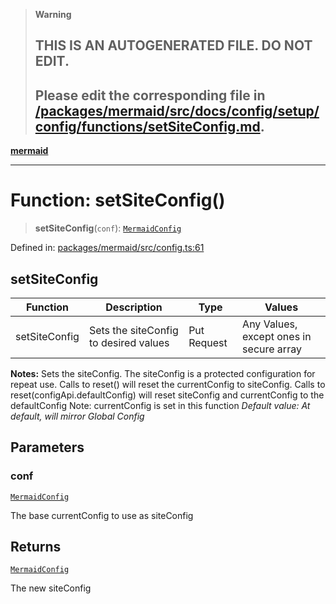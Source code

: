 > **Warning**
>
> ## THIS IS AN AUTOGENERATED FILE. DO NOT EDIT.
>
> ## Please edit the corresponding file in [/packages/mermaid/src/docs/config/setup/config/functions/setSiteConfig.md](../../../../../packages/mermaid/src/docs/config/setup/config/functions/setSiteConfig.md).

[**mermaid**](../../README.md)

---

# Function: setSiteConfig()

> **setSiteConfig**(`conf`): [`MermaidConfig`](../../mermaid/interfaces/MermaidConfig.md)

Defined in: [packages/mermaid/src/config.ts:61](https://github.com/mermaid-js/mermaid/blob/master/packages/mermaid/src/config.ts#L61)

## setSiteConfig

| Function      | Description                           | Type        | Values                                  |
| ------------- | ------------------------------------- | ----------- | --------------------------------------- |
| setSiteConfig | Sets the siteConfig to desired values | Put Request | Any Values, except ones in secure array |

**Notes:** Sets the siteConfig. The siteConfig is a protected configuration for repeat use. Calls
to reset() will reset the currentConfig to siteConfig. Calls to reset(configApi.defaultConfig)
will reset siteConfig and currentConfig to the defaultConfig Note: currentConfig is set in this
function _Default value: At default, will mirror Global Config_

## Parameters

### conf

[`MermaidConfig`](../../mermaid/interfaces/MermaidConfig.md)

The base currentConfig to use as siteConfig

## Returns

[`MermaidConfig`](../../mermaid/interfaces/MermaidConfig.md)

The new siteConfig
